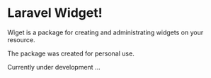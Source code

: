 Laravel Widget!
==============

Wiget is a package for creating and administrating widgets on your resource.

The package was created for personal use.

Currently under development ...
